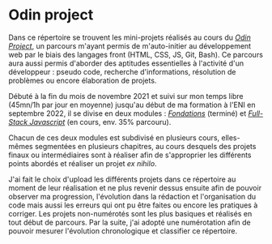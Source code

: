 # Odin project

Dans ce répertoire se trouvent les mini-projets réalisés au cours du <i><a href="https://www.theodinproject.com/about">Odin Project</a></i>, un parcours m'ayant permis de m'auto-initier au développement web par le biais des langages front (HTML, CSS, JS, Git, Bash). Ce parcours aura aussi permis d'aborder des aptitudes essentielles à l'activité d'un développeur : pseudo code, recherche d'informations, résolution de problèmes ou encore élaboration de projets.

Débuté à la fin du mois de novembre 2021 et suivi sur mon temps libre (45mn/1h par jour en moyenne) jusqu'au début de ma formation à l'ENI en septembre 2022, il se divise en deux modules : <i><a href="https://www.theodinproject.com/paths/foundations/courses/foundations">Fondations</a></i> (terminé) et <i><a href="https://www.theodinproject.com/paths/full-stack-javascript">Full-Stack Javascript</a></i> (en cours, env. 35% parcouru).

Chacun de ces deux modules est subdivisé en plusieurs cours, elles-mêmes segmentées en plusieurs chapitres, au cours desquels des projets finaux ou intermédiaires sont à réaliser afin de s'approprier les différents points abordés et réaliser un projet <i>ex nihilo</i>. 

J'ai fait le choix d'upload les différents projets dans ce répertoire au moment de leur réalisation et ne plus revenir dessus ensuite afin de pouvoir observer ma progression, l'évolution dans la rédaction et l'organisation du code mais aussi les erreurs qui ont pu être faites ou encore les pratiques à corriger. Les projets non-numérotés sont les plus basiques et réalisés en tout début de parcours. Par la suite, j'ai adopté une numérotation afin de pouvoir mesurer l'évolution chronologique et classifier ce répertoire.
